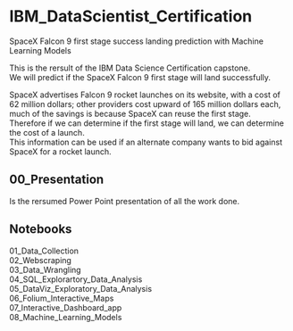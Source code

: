 # IBM_DataScientist_Certification
SpaceX Falcon 9 first stage success landing prediction with Machine Learning Models  
  
This is the rersult of the IBM Data Science Certification capstone.  
We will predict if the SpaceX Falcon 9 first stage will land successfully.  

SpaceX advertises Falcon 9 rocket launches on its website, with a cost of 62 million dollars; other providers cost upward of 165 million dollars each, much of the savings is because SpaceX can reuse the first stage.  
Therefore if we can determine if the first stage will land, we can determine the cost of a launch.  
This information can be used if an alternate company wants to bid against SpaceX for a rocket launch.  
  
## 00_Presentation  
Is the rersumed Power Point presentation of all the work done.

## Notebooks  
01_Data_Collection  
02_Webscraping  
03_Data_Wrangling  
04_SQL_Explorartory_Data_Analysis  
05_DataViz_Exploratory_Data_Analysis  
06_Folium_Interactive_Maps  
07_Interactive_Dashboard_app  
08_Machine_Learning_Models  


